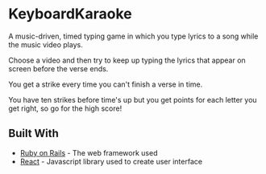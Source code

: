 # KeyboardKaraoke

A music-driven, timed typing game in which you type lyrics to a song while the music video plays.

Choose a video and then try to keep up typing the lyrics that appear on screen before the verse ends.

You get a strike every time you can't finish a verse in time.

You have ten strikes before time's up but you get points for each letter you get right, so go for the high score!


## Built With

* [Ruby on Rails](https://rubyonrails.org/) - The web framework used
* [React](https://reactjs.org/docs/getting-started.html) - Javascript library used to create user interface

